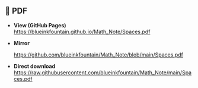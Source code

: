 ## 📄 PDF

- **View (GitHub Pages)**  
  https://blueinkfountain.github.io/Math_Note/Spaces.pdf

- **Mirror**
  
  https://github.com/blueinkfountain/Math_Note/blob/main/Spaces.pdf

- **Direct download**  
  https://raw.githubusercontent.com/blueinkfountain/Math_Note/main/Spaces.pdf
